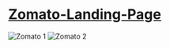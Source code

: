 # [Zomato-Landing-Page](https://abhishekkumarme.github.io/Zomato-Landing-Page/)
![Zomato 1](https://user-images.githubusercontent.com/114686528/217525617-50df61b9-f0b2-4804-847a-266d43f3c337.png)
![Zomato 2](https://user-images.githubusercontent.com/114686528/217525647-a0885103-4472-481b-9ad9-ed58d29b2873.png)
